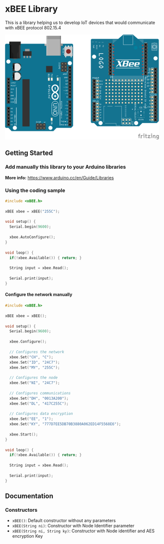 # xBEE Library

This is a library helping us to develop IoT devices that would communicate with xBEE protocol 802.15.4

![Components](assets/Components.png)

## Getting Started

### Add manually this library to your Arduino libraries

**More info:** https://www.arduino.cc/en/Guide/Libraries

### Using the coding sample

```cpp
#include <xBEE.h>

xBEE xbee = xBEE("255C");

void setup() {  
  Serial.begin(9600);
  
  xbee.AutoConfigure();
}

void loop() {
  if(!xbee.Available()) { return; }
  
  String input = xbee.Read();
  
  Serial.print(input);
}
```

#### Configure the network manually

```cpp
#include <xBEE.h>

xBEE xbee = xBEE();

void setup() {  
  Serial.begin(9600);
  
  xbee.Configure();
  
  // Configures the network
  xbee.Set("CH", "C");
  xbee.Set("ID", "24C7");
  xbee.Set("MY", "255C");

  // Configures the node
  xbee.Set("NI", "24C7");

  // Configures communications
  xbee.Set("DH", "0013A200");
  xbee.Set("DL", "417C255C");

  // Configures data encryption
  xbee.Set("EE", "1");
  xbee.Set("KY", "777D7EE5DB70B3880A062ED14F5568E6");

  xbee.Start();
}

void loop() {
  if(!xbee.Available()) { return; }
  
  String input = xbee.Read();
  
  Serial.print(input);
}
```

## Documentation
### Constructors

* ```xBEE()```: Default constructor without any parameters
* ```xBEE(String ni)```: Constructor with Node Identifier parameter
* ```xBEE(String ni, String ky)```: Constructor with Node identifier and AES encryption Key
